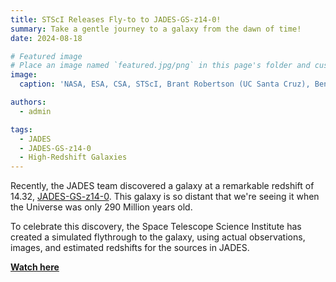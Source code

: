 ```yaml
---
title: STScI Releases Fly-to to JADES-GS-z14-0! 
summary: Take a gentle journey to a galaxy from the dawn of time! 
date: 2024-08-18

# Featured image
# Place an image named `featured.jpg/png` in this page's folder and customize its options here.
image:
  caption: 'NASA, ESA, CSA, STScI, Brant Robertson (UC Santa Cruz), Ben Johnson (CfA), Sandro Tacchella (Cambridge), Phill Cargile (CfA)'

authors:
  - admin

tags:
  - JADES
  - JADES-GS-z14-0
  - High-Redshift Galaxies
---
```


Recently, the JADES team discovered a galaxy at a remarkable redshift of 14.32, [JADES-GS-z14-0](https://webbtelescope.org/contents/early-highlights/nasas-james-webb-space-telescope-finds-most-distant-known-galaxy).
This galaxy is so distant that we're seeing it when the Universe was only 290 Million years old. 

To celebrate this discovery, the Space Telescope Science Institute has created a simulated 
flythrough to the galaxy, using actual observations, images, and estimated redshifts for
the sources in JADES. 

[**Watch here**](https://youtu.be/6NKbDrXua4k?si=TIKw8fTuXXeBj5eW)



